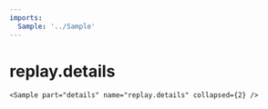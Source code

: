 ```yaml
---
imports:
  Sample: '../Sample'
---
```


# replay.details

```render
<Sample part="details" name="replay.details" collapsed={2} />
```
  